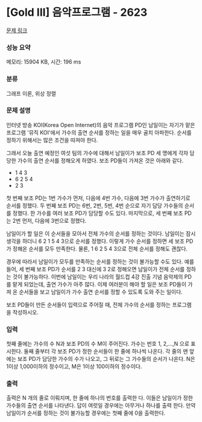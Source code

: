 # [Gold III] 음악프로그램 - 2623 

[문제 링크](https://www.acmicpc.net/problem/2623) 

### 성능 요약

메모리: 15904 KB, 시간: 196 ms

### 분류

그래프 이론, 위상 정렬

### 문제 설명

<p>인터넷 방송 KOI(Korea Open Internet)의 음악 프로그램 PD인 남일이는 자기가 맡은 프로그램 '뮤직 KOI'에서 가수의 출연 순서를 정하는 일을 매우 골치 아파한다. 순서를 정하기 위해서는 많은 조건을 따져야 한다.</p>

<p>그래서 오늘 출연 예정인 여섯 팀의 가수에 대해서 남일이가 보조 PD 세 명에게 각자 담당한 가수의 출연 순서를 정해오게 하였다. 보조 PD들이 가져온 것은 아래와 같다.</p>

<ul>
	<li>1 4 3</li>
	<li>6 2 5 4</li>
	<li>2 3</li>
</ul>

<p>첫 번째 보조 PD는 1번 가수가 먼저, 다음에 4번 가수, 다음에 3번 가수가 출연하기로 순서를 정했다. 두 번째 보조 PD는 6번, 2번, 5번, 4번 순으로 자기 담당 가수들의 순서를 정했다. 한 가수를 여러 보조 PD가 담당할 수도 있다. 마지막으로, 세 번째 보조 PD는 2번 먼저, 다음에 3번으로 정했다.</p>

<p>남일이가 할 일은 이 순서들을 모아서 전체 가수의 순서를 정하는 것이다. 남일이는 잠시 생각을 하더니 6 2 1 5 4 3으로 순서를 정했다. 이렇게 가수 순서를 정하면 세 보조 PD가 정해온 순서를 모두 만족한다. 물론, 1 6 2 5 4 3으로 전체 순서를 정해도 괜찮다.</p>

<p>경우에 따라서 남일이가 모두를 만족하는 순서를 정하는 것이 불가능할 수도 있다. 예를 들어, 세 번째 보조 PD가 순서를 2 3 대신에 3 2로 정해오면 남일이가 전체 순서를 정하는 것이 불가능하다. 이번에 남일이는 우리 나라의 월드컵 4강 진출 기념 음악제의 PD를 맡게 되었는데, 출연 가수가 아주 많다. 이제 여러분이 해야 할 일은 보조 PD들이 가져 온 순서들을 보고 남일이가 가수 출연 순서를 정할 수 있도록 도와 주는 일이다.</p>

<p>보조 PD들이 만든 순서들이 입력으로 주어질 때, 전체 가수의 순서를 정하는 프로그램을 작성하시오.</p>

### 입력 

 <p>첫째 줄에는 가수의 수 N과 보조 PD의 수 M이 주어진다. 가수는 번호 1, 2,…,N 으로 표시한다. 둘째 줄부터 각 보조 PD가 정한 순서들이 한 줄에 하나씩 나온다. 각 줄의 맨 앞에는 보조 PD가 담당한 가수의 수가 나오고, 그 뒤로는 그 가수들의 순서가 나온다. N은 1이상 1,000이하의 정수이고, M은 1이상 100이하의 정수이다.</p>

### 출력 

 <p>출력은 N 개의 줄로 이뤄지며, 한 줄에 하나의 번호를 출력한 다. 이들은 남일이가 정한 가수들의 출연 순서를 나타낸다. 답이 여럿일 경우에는 아무거나 하나를 출력 한다. 만약 남일이가 순서를 정하는 것이 불가능할 경우에는 첫째 줄에 0을 출력한다.</p>

